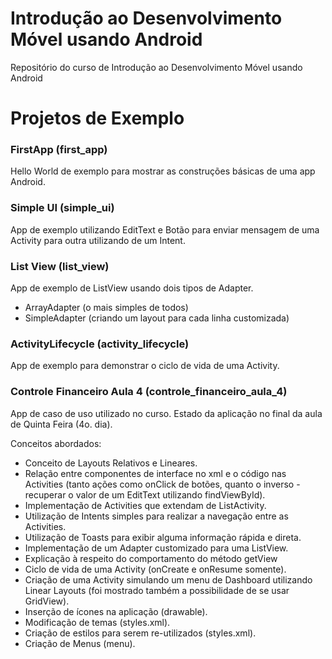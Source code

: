 Introdução ao Desenvolvimento Móvel usando Android
==================================================

Repositório do curso de Introdução ao Desenvolvimento Móvel usando Android


Projetos de Exemplo
===================

### FirstApp (first_app)
Hello World de exemplo para mostrar as construções básicas de uma app Android.

### Simple UI (simple_ui)
App de exemplo utilizando EditText e Botão para enviar mensagem de uma Activity para outra
utilizando de um Intent.

### List View (list_view)
App de exemplo de ListView usando dois tipos de Adapter.
- ArrayAdapter (o mais simples de todos)
- SimpleAdapter (criando um layout para cada linha customizada)

### ActivityLifecycle (activity_lifecycle)
App de exemplo para demonstrar o ciclo de vida de uma Activity.

### Controle Financeiro Aula 4 (controle_financeiro_aula_4)
App de caso de uso utilizado no curso. Estado da aplicação no final da aula de Quinta Feira (4o. dia).

Conceitos abordados:
- Conceito de Layouts Relativos e Lineares.
- Relação entre componentes de interface no xml e o código nas Activities (tanto ações como onClick de botões, quanto o inverso - recuperar o valor de um EditText utilizando findViewById).
- Implementação de Activities que extendam de ListActivity.
- Utilização de Intents simples para realizar a navegação entre as Activities.
- Utilização de Toasts para exibir alguma informação rápida e direta.
- Implementação de um Adapter customizado para uma ListView.
- Explicação à respeito do comportamento do método getView
- Ciclo de vida de uma Activity (onCreate e onResume somente).
- Criação de uma Activity simulando um menu de Dashboard utilizando Linear Layouts (foi mostrado também a possibilidade de se usar GridView).
- Inserção de ícones na aplicação (drawable).
- Modificação de temas (styles.xml).
- Criação de estilos para serem re-utilizados (styles.xml).
- Criação de Menus (menu).
